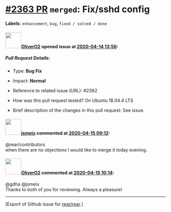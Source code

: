 [\#2363 PR](https://github.com/rear/rear/pull/2363) `merged`: Fix/sshd config
=============================================================================

**Labels**: `enhancement`, `bug`, `fixed / solved / done`

#### <img src="https://avatars.githubusercontent.com/u/4660803?v=4" width="50">[OliverO2](https://github.com/OliverO2) opened issue at [2020-04-14 13:56](https://github.com/rear/rear/pull/2363):

##### Pull Request Details:

-   Type: **Bug Fix**

-   Impact: **Normal**

-   Reference to related issue (URL): \#2362

-   How was this pull request tested? On Ubuntu 18.04.4 LTS

-   Brief description of the changes in this pull request: See issue.

#### <img src="https://avatars.githubusercontent.com/u/1788608?u=925fc54e2ce01551392622446ece427f51e2f0ce&v=4" width="50">[jsmeix](https://github.com/jsmeix) commented at [2020-04-15 09:12](https://github.com/rear/rear/pull/2363#issuecomment-613919204):

@rear/contributors  
when there are no objections I would like to merge it today evening.

#### <img src="https://avatars.githubusercontent.com/u/4660803?v=4" width="50">[OliverO2](https://github.com/OliverO2) commented at [2020-04-15 10:14](https://github.com/rear/rear/pull/2363#issuecomment-613949770):

@gdha @jsmeix  
Thanks to both of you for reviewing. Always a pleasure!

------------------------------------------------------------------------

\[Export of Github issue for
[rear/rear](https://github.com/rear/rear).\]
